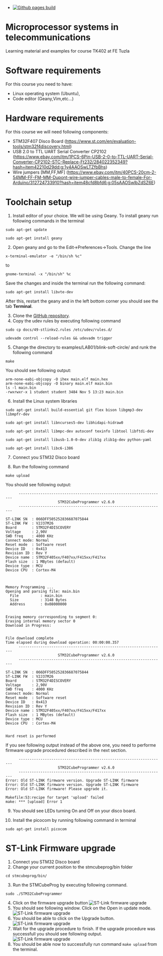 * [![Github pages build](https://github.com/semir-t/msut/actions/workflows/github-page-build.yml/badge.svg)](https://github.com/semir-t/msut/actions/workflows/github-page-build.yml)
# Microprocessor systems in telecommunications
  Learning material and examples for course TK402 at FE Tuzla

# Software requirements
  For this course you need to have:
  - Linux operating system (Ubuntu),
  - Code editor (Geany,Vim,etc...)

# Hardware requirements
For this course we will need following components:
- STM32F407 Disco Board (https://www.st.com/en/evaluation-tools/stm32f4discovery.html)
- USB 2.0 to TTL UART Serial Converter CP2102 (https://www.ebay.com/itm/1PCS-6Pin-USB-2-0-to-TTL-UART-Serial-Converter-CP2102-STC-Replace-Ft232/284022352349?hash=item42210d29dd:g:1y4AAOSwLTZfbBhs)
- Wire jumpers [MM,FF,MF] (https://www.ebay.com/itm/40PCS-20cm-2-54MM-FF-FM-MM-Dupont-wire-jumper-cables-male-to-female-For-Arduino/312724733910?hash=item48cfd8bfd6:g:05sAAOSwlbZdSZ6E)

# Toolchain setup

1. Install editor of your choice. We will be using Geany. To install geany run following commands in the terminal
```
sudo apt-get update
```
```
sudo apt-get install geany
```

2. Open geany and go to the Edit->Preferences->Tools. Change the line

```
x-terminal-emulator -e "/bin/sh %c"
```
to

```
gnome-terminal -x "/bin/sh" %c
```

Save the changes and inside the terminal run the following command:
```
sudo apt-get install libvte-dev
```

After this, restart the geany and in the left bottom corner you should see the tab **Terminal**.

3. Clone the [GitHub repository](https://github.com/semir-t/msut).
4. Copy the udev rules by executing following command
```
sudo cp docs/49-stlinkv2.rules /etc/udev/rules.d/
```
```
udevadm control --reload-rules && udevadm trigger
```
5. Change the directory to examples/LAB01/blink-soft-circle/ and runk the following command
```
make
```

You should see following output:
```
arm-none-eabi-objcopy -O ihex main.elf main.hex
arm-none-eabi-objcopy -O binary main.elf main.bin
ls -l main.bin
-rwxrwxr-x 1 student student 3484 Nov 5 13:23 main.bin
```

6. Install the Linux system libraries
```
sudo apt-get install build-essential git flex bison libgmp3-dev libmpfr-dev
```
```
sudo apt-get install libncurses5-dev libhidapi-hidraw0
```
```
sudo apt-get install libmpc-dev autoconf texinfo libtool libftdi-dev
```
```
sudo apt-get install libusb-1.0-0-dev zlib1g zlib1g-dev python-yaml
```
```
sudo apt-get install libc6-i386
```

7. Connect you STM32 Disco board

8. Run the following command
```
make upload
```
You should see following output:
```
      -------------------------------------------------------------------
                        STM32CubeProgrammer v2.6.0
      -------------------------------------------------------------------

ST-LINK SN  : 066DFF505252836687075844
ST-LINK FW  : V2J37M26
Board       : STM32F4DISCOVERY
Voltage     : 2,90V
SWD freq    : 4000 KHz
Connect mode: Normal
Reset mode  : Software reset
Device ID   : 0x413
Revision ID : Rev Y
Device name : STM32F405xx/F407xx/F415xx/F417xx
Flash size  : 1 MBytes (default)
Device type : MCU
Device CPU  : Cortex-M4



Memory Programming ...
Opening and parsing file: main.bin
  File          : main.bin
  Size          : 3148 Bytes
  Address       : 0x08000000


Erasing memory corresponding to segment 0:
Erasing internal memory sector 0
Download in Progress:


File download complete
Time elapsed during download operation: 00:00:00.357
      -------------------------------------------------------------------
                        STM32CubeProgrammer v2.6.0
      -------------------------------------------------------------------

ST-LINK SN  : 066DFF505252836687075844
ST-LINK FW  : V2J37M26
Board       : STM32F4DISCOVERY
Voltage     : 2,90V
SWD freq    : 4000 KHz
Connect mode: Normal
Reset mode  : Software reset
Device ID   : 0x413
Revision ID : Rev Y
Device name : STM32F405xx/F407xx/F415xx/F417xx
Flash size  : 1 MBytes (default)
Device type : MCU
Device CPU  : Cortex-M4


Hard reset is performed
```
If you see following output instead of the above one, you need to performe firmware upgrade procedured described in the next section.
```
      -------------------------------------------------------------------
                        STM32CubeProgrammer v2.6.0
      -------------------------------------------------------------------
Error: Old ST-LINK firmware version. Upgrade ST-LINK firmware
Error: Old ST-LINK firmware version. Upgrade ST-LINK firmware
Error: Old ST-LINK firmware! Please upgrade it.

Makefile:53:recipe for target 'upload' failed
make: *** [upload] Error 1
```
9. You should see LEDs turning On and Off on your disco board.

10. Install the picocom by running following command in terminal
```
sudo apt-get install picocom
```

# ST-Link Firmware upgrade
1. Connect you STM32 Disco board
2. Change your current position to the stmcubeprog/bin folder
```
cd stmcubeprog/bin/
```
3. Run the STMCubeProg by executing following command.
```
sudo ./STM32CubeProgrammer
```
4.  Click on the firmware upgrade button
![ST-Link firmware upgrade](images/st-link-fw-upgrade-01.png  "ST-Link firmware upgrade")
5. You should see following window. Click on the Open in update mode.
![ST-Link firmware upgrade](images/st-link-fw-upgrade-02.png  "ST-Link firmware upgrade")
6. You should be able to click on the Upgrade button.
![ST-Link firmware upgrade](images/st-link-fw-upgrade-03.png  "ST-Link firmware upgrade")
7. Wait for the upgrade procedure to finish. If the upgrade procedure was successfull you should see following output.
![ST-Link firmware upgrade](images/st-link-fw-upgrade-04.png  "ST-Link firmware upgrade")
8. You should be able now to successfully run command ``` make upload ``` from the terminal.



